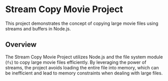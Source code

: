 # Stream Copy Movie Project

This project demonstrates the concept of copying large movie files using streams and buffers in Node.js.

## Overview

The Stream Copy Movie Project utilizes Node.js and the file system module (`fs`) to copy large movie files efficiently. By leveraging the power of streams, the project avoids loading the entire file into memory, which can be inefficient and lead to memory constraints when dealing with large files.

